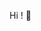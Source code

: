 
Hi ! 🐺

<!---
wolfinux/wolfinux is a ✨ special ✨ repository because its `README.md` (this file) appears on your GitHub profile.
You can click the Preview link to take a look at your changes.
--->
